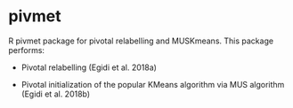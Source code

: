 # pivmet
R pivmet package for pivotal relabelling and MUSKmeans. This package performs:

- Pivotal relabelling (Egidi et al. 2018a)

- Pivotal initialization of the popular KMeans algorithm via MUS algorithm (Egidi et al. 2018b)

